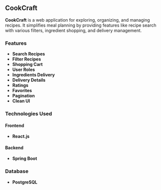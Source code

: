 ## CookCraft

**CookCraft** is a web application for exploring, organizing, and managing recipes. It simplifies meal planning by providing features like recipe search with various filters, ingredient shopping, and delivery management.

### Features

- **Search Recipes**
- **Filter Recipes**
- **Shopping Cart**
- **User Roles**
- **Ingredients Delivery**
- **Delivery Details**
- **Ratings**
- **Favorites**
- **Pagination**
- **Clean UI**

### Technologies Used

#### Frontend
- **React.js**

#### Backend
- **Spring Boot**

### Database
- **PostgreSQL**

